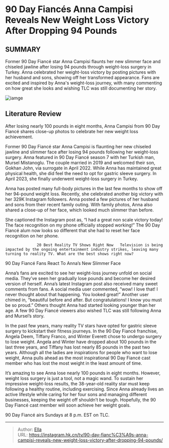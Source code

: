 # 90 Day Fiancés Anna Campisi Reveals New Weight Loss Victory After Dropping 94 Pounds


## SUMMARY 



  Former 90 Day Fiancé star Anna Campisi flaunts her new slimmer face and chiseled jawline after losing 94 pounds through weight-loss surgery in Turkey.   Anna celebrated her weight-loss victory by posting pictures with her husband and sons, showing off her transformed appearance.   Fans are excited and inspired by Anna&#39;s weight-loss journey, with many commenting on how great she looks and wishing TLC was still documenting her story.  

![iamge](https://static1.srcdn.com/wordpress/wp-content/uploads/2024/01/90-day-fianc-s-anna-campisi-reveals-new-weight-loss-victory-after-dropping-94-pounds.jpg)

## Literature Review
After losing nearly 100 pounds in eight months, Anna Campisi from 90 Day Fiancé shares close-up photos to celebrate her new weight loss achievement.




Former 90 Day Fiancé star Anna Campisi is flaunting her new chiseled jawline and slimmer face after losing 94 pounds following her weight-loss surgery. Anna featured in 90 Day Fiancé season 7 with her Turkish man, Mursel Mistanoglu. The couple married in 2019 and welcomed their son, Gokhan John, via surrogate in April 2022. While Anna has maintained great physical health, she did feel the need to opt for gastric sleeve surgery. In April 2023, she finally underwent weight-loss surgery in Turkey.




Anna has posted many full-body pictures in the last few months to show off her 94-pound weight loss. Recently, she celebrated another big victory with her 329K Instagram followers. Anna posted a few pictures of her husband and sons from their recent family outing. With family photos, Anna also shared a close-up of her face, which looked much slimmer than before.


 

She captioned the Instagram post as, “I had a great non scale victory today! The face recognition on my phone officially stopped working!” The 90 Day Fiancé alum now looks so different that she had to reset her face recognition on her phone.

                  20 Best Reality TV Shows Right Now   Television is being impacted by the ongoing entertainment industry strikes, leaving many turning to reality TV. What are the best shows right now?    





 90 Day Fiancé Fans React To Anna’s New Slimmer Face 
          

Anna’s fans are excited to see her weight-loss journey unfold on social media. They’ve seen her gradually lose pounds and become her desired version of herself. Anna’s latest Instagram post also received many sweet comments from fans. A social media user commented, “wow! I love that! I never thought about that happening. You looked great!” Another user chimed in, “beautiful before and after. But congratulations! I know you must be so proud.” Others thought Anna had started looking younger than her age. A few 90 Day Fiancé viewers also wished TLC was still following Anna and Mursel’s story.

In the past few years, many reality TV stars have opted for gastric sleeve surgery to kickstart their fitness journeys. In the 90 Day Fiancé franchise, Angela Deem, Tiffany Franco, and Winter Everett chose to undergo surgery to lose weight. Angela and Winter have dropped about 100 pounds in the last three years, and Tiffany has lost nearly 85 pounds in the past two years. Although all the ladies are inspirations for people who want to lose weight, Anna pulls ahead as the most inspirational 90 Day Fiancé cast member who has lost the most weight in the least amount of time.




It’s amazing to see Anna lose nearly 100 pounds in eight months. However, weight loss surgery is just a tool, not a magic wand. To sustain her impressive weight-loss results, the 38-year-old reality star must keep following a healthy routine, including exercising. Since Anna already lives an active lifestyle while caring for her four sons and managing different businesses, keeping the weight off shouldn’t be tough. Hopefully, the 90 Day Fiancé cast member will soon achieve her weight goals.



90 Day Fiancé airs Sundays at 8 p.m. EST on TLC.






---

> Author: [Ella](https://instagram.hk.cn/)  
> URL: https://instagram.hk.cn/tv/90-day-fianc%C3%A9s-anna-campisi-reveals-new-weight-loss-victory-after-dropping-94-pounds/  

